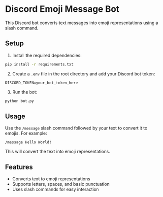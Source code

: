 # Discord Emoji Message Bot

This Discord bot converts text messages into emoji representations using a slash command.

## Setup

1. Install the required dependencies:
```bash
pip install -r requirements.txt
```

2. Create a `.env` file in the root directory and add your Discord bot token:
```
DISCORD_TOKEN=your_bot_token_here
```

3. Run the bot:
```bash
python bot.py
```

## Usage

Use the `/message` slash command followed by your text to convert it to emojis. For example:
```
/message Hello World!
```

This will convert the text into emoji representations.

## Features

- Converts text to emoji representations
- Supports letters, spaces, and basic punctuation
- Uses slash commands for easy interaction 